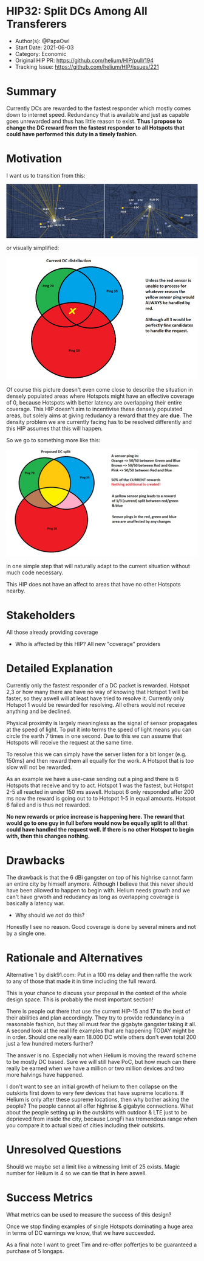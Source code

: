 # HIP32: Split DCs Among All Transferers

- Author(s): @PapaOwl
- Start Date: 2021-06-03
- Category: Economic
- Original HIP PR: <https://github.com/helium/HIP/pull/194>
- Tracking Issue: <https://github.com/helium/HIP/issues/221>

# Summary

Currently DCs are rewarded to the fastest responder which mostly comes down to internet speed.
Redundancy that is available and just as capable goes unrewarded and thus has little reason to
exist. **Thus I propose to change the DC reward from the fastest responder to all Hotspots that
could have performed this duty in a timely fashion.**

# Motivation

I want us to transition from this:

![Real Example](./0032-split-dcs/Real_Example.jpg)

or visually simplified:

![Current DC Split](./0032-split-dcs/Current_Split.jpg)

Of course this picture doesn't even come close to describe the situation in densely populated areas
where Hotspots might have an effective coverage of 0, because Hotspots with better latency are
overlapping their entire coverage. This HIP doesn't aim to incentivise these densely populated
areas, but solely aims at giving redudancy a reward that they are **due**. The density problem we
are currently facing has to be resolved differently and this HIP assumes that this will happen.

So we go to something more like this:

![Proposed DC Split](./0032-split-dcs/Proposed_Split.jpg)

in one simple step that will naturally adapt to the current situation without much code necessary.

This HIP does not have an affect to areas that have no other Hotspots nearby.

# Stakeholders

All those already providing coverage

- Who is affected by this HIP? All new "coverage" providers

# Detailed Explanation

Currently only the fastest responder of a DC packet is rewarded. Hotspot 2,3 or how many there are
have no way of knowing that Hotspot 1 will be faster, so they aswell will at least have tried to
resolve it. Currently only Hotspot 1 would be rewarded for resolving. All others would not receive
anything and be declined.

Physical proximity is largely meaningless as the signal of sensor propagates at the speed of light.
To put it into terms the speed of light means you can circle the earth 7 times in one second. Due to
this we can assume that Hotspots will receive the request at the same time.

To resolve this we can simply have the server listen for a bit longer (e.g. 150ms) and then reward
them all equally for the work. A Hotspot that is too slow will not be rewarded.

As an example we have a use-case sending out a ping and there is 6 Hotspots that receive and try to
act. Hotspot 1 was the fastest, but Hotspot 2-5 all reacted in under 150 ms aswell. Hotspot 6 only
responded after 200 ms now the reward is going out to to Hotspot 1-5 in equal amounts. Hotspot 6
failed and is thus not rewarded.

**No new rewards or price increase is happening here. The reward that would go to one guy in full
before would now be equally split to all that could have handled the request well. If there is no
other Hotspot to begin with, then this changes nothing.**

# Drawbacks

The drawback is that the 6 dBi gangster on top of his highrise cannot farm an entire city by himself
anymore. Although I believe that this never should have been allowed to happen to begin with. Helium
needs growth and we can't have grwoth and redudancy as long as overlapping coverage is basically a
latency war.

- Why should we _not_ do this?

Honestly I see no reason. Good coverage is done by several miners and not by a single one.

# Rationale and Alternatives

Alternative 1 by disk91.com: Put in a 100 ms delay and then raffle the work to any of those that
made it in time including the full reward.

This is your chance to discuss your proposal in the context of the whole design space. This is
probably the most important section!

There is people out there that use the current HIP-15 and 17 to the best of their abilities and plan
accordingly. They try to provide redundancy in a reasonable fashion, but they all must fear the
gigabyte gangster taking it all. A second look at the real life examples that are happening TODAY
might be in order. Should one really earn 18.000 DC while others don't even total 200 just a few
hundred meters further?

The answer is no. Especially not when Helium is moving the reward scheme to be mostly DC based. Sure
we will still have PoC, but how much can there really be earned when we have a million or two
million devices and two more halvings have happened.

I don't want to see an initial growth of helium to then collapse on the outskirts first down to very
few devices that have supreme locations. If Helium is only after these supreme locations, then why
bother asking the people? The people cannot all offer highrise & gigabyte connections. What about
the people setting up in the outskirts with outdoor & LTE just to be deprieved from inside the city,
because LongFi has tremendous range when you compare it to actual sized of cities including their
outskirts.

# Unresolved Questions

Should we maybe set a limit like a witnessing limit of 25 exists. Magic number for Helium is 4 so we
can tie that in here aswell.

# Success Metrics

What metrics can be used to measure the success of this design?

Once we stop finding examples of single Hotspots dominating a huge area in terms of DC earnings we
know, that we have succeeded.

As a final note I want to greet Tim and re-offer poffertjes to be guaranteed a purchase of 5
longaps.
